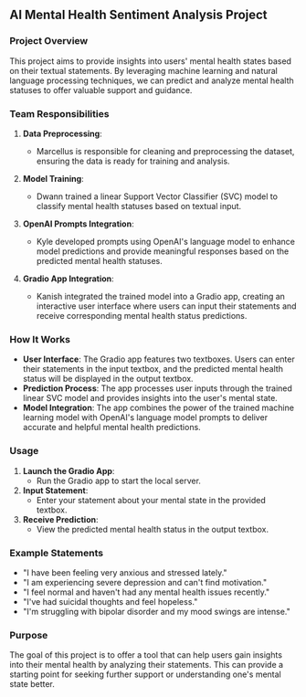 
## AI Mental Health Sentiment Analysis Project

### Project Overview
This project aims to provide insights into users' mental health states based on their textual statements. By leveraging machine learning and natural language processing techniques, we can predict and analyze mental health statuses to offer valuable support and guidance.

### Team Responsibilities
1. **Data Preprocessing**:
   - Marcellus is responsible for cleaning and preprocessing the dataset, ensuring the data is ready for training and analysis.
   
2. **Model Training**:
   - Dwann trained a linear Support Vector Classifier (SVC) model to classify mental health statuses based on textual input.

3. **OpenAI Prompts Integration**:
   - Kyle developed prompts using OpenAI's language model to enhance model predictions and provide meaningful responses based on the predicted mental health statuses.

4. **Gradio App Integration**:
   - Kanish integrated the trained model into a Gradio app, creating an interactive user interface where users can input their statements and receive corresponding mental health status predictions.

### How It Works
- **User Interface**: The Gradio app features two textboxes. Users can enter their statements in the input textbox, and the predicted mental health status will be displayed in the output textbox.
- **Prediction Process**: The app processes user inputs through the trained linear SVC model and provides insights into the user's mental state.
- **Model Integration**: The app combines the power of the trained machine learning model with OpenAI's language model prompts to deliver accurate and helpful mental health predictions.

### Usage
1. **Launch the Gradio App**:
   - Run the Gradio app to start the local server.
2. **Input Statement**:
   - Enter your statement about your mental state in the provided textbox.
3. **Receive Prediction**:
   - View the predicted mental health status in the output textbox.

### Example Statements
- "I have been feeling very anxious and stressed lately."
- "I am experiencing severe depression and can't find motivation."
- "I feel normal and haven't had any mental health issues recently."
- "I've had suicidal thoughts and feel hopeless."
- "I'm struggling with bipolar disorder and my mood swings are intense."

### Purpose
The goal of this project is to offer a tool that can help users gain insights into their mental health by analyzing their statements. This can provide a starting point for seeking further support or understanding one's mental state better.


